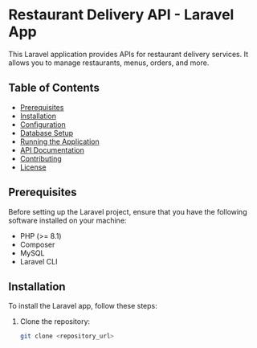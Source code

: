 # Restaurant Delivery API - Laravel App

This Laravel application provides APIs for restaurant delivery services. It allows you to manage restaurants, menus, orders, and more.

## Table of Contents

- [Prerequisites](#prerequisites)
- [Installation](#installation)
- [Configuration](#configuration)
- [Database Setup](#database-setup)
- [Running the Application](#running-the-application)
- [API Documentation](#api-documentation)
- [Contributing](#contributing)
- [License](#license)

## Prerequisites

Before setting up the Laravel project, ensure that you have the following software installed on your machine:

- PHP (>= 8.1)
- Composer
- MySQL
- Laravel CLI

## Installation

To install the Laravel app, follow these steps:

1. Clone the repository:

   ```bash
   git clone <repository_url>
